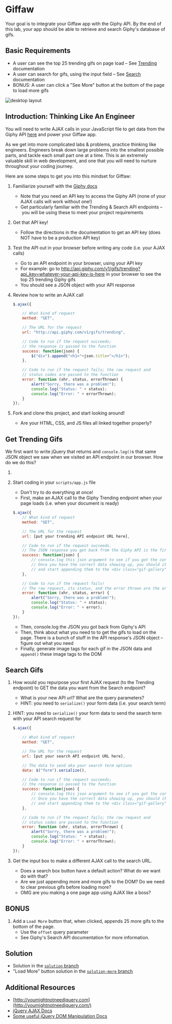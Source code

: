 # Giffaw

Your goal is to integrate your Giffaw app with the Giphy API. By the end of this lab, your app should be able to retrieve and search Giphy's database of gifs.

## Basic Requirements

* A user can see the top 25 trending gifs on page load – See [Trending](https://developers.giphy.com/docs/) documentation
* A user can search for gifs, using the input field – See [Search](https://developers.giphy.com/docs/) documentation
* BONUS: A user can click a "See More" button at the bottom of the page to load more gifs

![desktop layout](https://cloud.githubusercontent.com/assets/3010270/13936044/2ffadf60-ef78-11e5-95c5-55b8aefe68d6.png)

## Introduction: Thinking Like An Engineer

You will need to write AJAX calls in your JavaScript file to get data from the Giphy API [here](http://developers.giphy.com/) and power your Giffaw app.

As we get into more complicated labs & problems, practice thinking like engineers. Engineers break down large problems into the smallest possible parts, and tackle each small part one at a time. This is an extremely valuable skill in web development, and one that you will need to nurture throughout your coding journey.

Here are some steps to get you into this mindset for Giffaw:

1. Familiarize yourself with the [Giphy docs](https://developers.giphy.com/docs/)
	- Note that you need an API key to access the Giphy API (none of your AJAX calls will work without one!)
	- Get particularly familiar with the Trending & Search API endpoints – you will be using these to meet your project requirements

1. Get that API key!
	- Follow the directions in the documentation to get an API key (does NOT have to be a production API key)

1. Test the API out in your browser before writing any code (i.e. your AJAX calls)
	- Go to an API endpoint in your browser, using your API key
	- For example: go to http://api.giphy.com/v1/gifs/trending?api_key=whatever-your-api-key-is-here in your browser to see the top 25 trending Giphy gifs
	- You should see a JSON object with your API response

1. Review how to write an AJAX call
	```js
	$.ajax({

		// What kind of request
		method: "GET",

		// The URL for the request
		url: "http://api.giphy.com/v1/gifs/trending",

		// Code to run if the request succeeds;
		// the response is passed to the function
		success: function(json) {
			$("div").append("<h1>"+json.title+"</h1>");
		},

		// Code to run if the request fails; the raw request and
		// status codes are passed to the function
		error: function (xhr, status, errorThrown) {
			alert("Sorry, there was a problem!");
			console.log("Status: " + status);
			console.log("Error: " + errorThrown);
		}
	});
	```

1. Fork and clone this project, and start looking around!
	- Are your HTML, CSS, and JS files all linked together properly?

## Get Trending Gifs

We first want to write jQuery that returns and `console.log()`s that same JSON object we saw when we visited an API endpoint in our browser. How do we do this?

1. 

1. Start coding in your `scripts/app.js` file
	- Don't try to do everything at once! 
	- First, make an AJAX call to the Giphy Trending endpoint when your page loads (i.e. when your document is ready)
	
	```js
	$.ajax({
		// What kind of request
		method: "GET",

		// The URL for the request
		url: [put your trending API endpoint URL here],

		// Code to run if the request succeeds.
		// The JSON response you get back from the Giphy API is the first argument in your success function.
		success: function(json) {
			// console.log this json argument to see if you got the correct data!
			// Once you have the correct data showing up, you should iterate through the 25 gifs you got
			// and start appending them to the <div class="gif-gallery"></div> in your HTML page
		},

		// Code to run if the request fails!
		// The raw request, its status, and the error thrown are the arguments passed to your error function.
		error: function (xhr, status, error) {
			alert("Sorry, there was a problem!");
			console.log("Status: " + status);
			console.log("Error: " + error);
		}
	});
	```
	
	- Then, console.log the JSON you got back from Giphy's API
	- Then, think about what you need to to get the gifs to load on the page. There is a bunch of stuff in the API response's JSON object – figure out what you need
	- Finally, generate image tags for each gif in the JSON data and `append()` these image tags to the DOM


## Search Gifs
1. How would you repurpose your first AJAX request (to the Trending endpoint) to GET the data you want from the Search endpoint?
	- What is your new API url? What are the query parameters?
	- HINT: you need to `serialize()` your form data (i.e. your search term)
1. HINT: you need to `serialize()` your form data to send the search term with your API search request for 
	```js
	$.ajax({

		// What kind of request
		method: "GET",

		// The URL for the request
		url: [put your search API endpoint URL here],

		// The data to send aka your search term options
		data: $("form").serialize(),

		// Code to run if the request succeeds;
		// the response is passed to the function
		success: function(json) {
			// console.log this json argument to see if you got the correct data!
			// Once you have the correct data showing up, you should iterate through the 25 gifs you got
			// and start appending them to the <div class="gif-gallery"></div> in your HTML page
		},

		// Code to run if the request fails; the raw request and
		// status codes are passed to the function
		error: function (xhr, status, errorThrown) {
			alert("Sorry, there was a problem!");
			console.log("Status: " + status);
			console.log("Error: " + errorThrown);
		}
	});
	```

1. Get the input box to make a different AJAX call to the search URL.
	- Does a search box button have a default action? What do we want do with that?
	- Are we just appending more and more gifs to the DOM? Do we need to clear previous gifs before loading more?
	- OMG are you making a one page app using AJAX like a boss?

## BONUS
1. Add a `Load More` button that, when clicked, appends 25 more gifs to the bottom of the page.
	- Use the `offset` query parameter 
	- See Giphy's Search API documentation for more information.

## Solution 
- Solution in the [`solution` branch](https://github.com/SF-WDI-LABS/giffaw/tree/solution)
- "Load More" button solution in the [`solution-more` branch](https://github.com/SF-WDI-LABS/giffaw/tree/solution-more)

## Additional Resources

- [http://youmightnotneedjquery.com](http://youmightnotneedjquery.com/)
- [jQuery AJAX Docs](http://api.jquery.com/jquery.ajax/)
- [Some useful jQuery DOM Manipulation Docs](http://api.jquery.com/prepend/)
